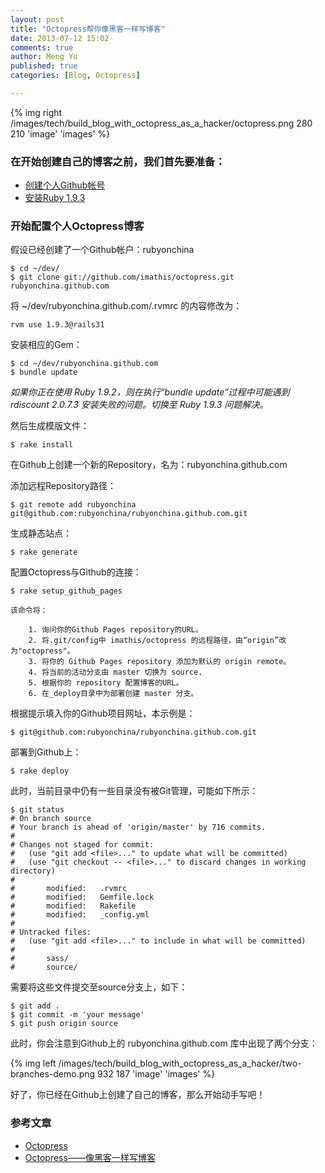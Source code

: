 ```yaml
---
layout: post
title: "Octopress帮你像黑客一样写博客"
date: 2013-07-12 15:02
comments: true
author: Meng Yu
published: true
categories: [Blog, Octopress]

---
```

{% img right /images/tech/build_blog_with_octopress_as_a_hacker/octopress.png 280 210 'image' 'images' %}

### 在开始创建自己的博客之前，我们首先要准备：

  * [创建个人Github帐号](https://github.com/signup/free)  
  * [安装Ruby 1.9.3](http://rvm.io/rubies/installing)
  
### 开始配置个人Octopress博客

假设已经创建了一个Github帐户：rubyonchina

	$ cd ~/dev/
	$ git clone git://github.com/imathis/octopress.git rubyonchina.github.com
	
将 ~/dev/rubyonchina.github.com/.rvmrc 的内容修改为：

	rvm use 1.9.3@rails31
	
安装相应的Gem：
	
	$ cd ~/dev/rubyonchina.github.com
	$ bundle update
	
*如果你正在使用 Ruby 1.9.2，则在执行“bundle update”过程中可能遇到 rdiscount 2.0.7.3 安装失败的问题。切换至 Ruby 1.9.3 问题解决。*

	
	
然后生成模版文件：

	$ rake install
	
在Github上创建一个新的Repository，名为：rubyonchina.github.com

添加远程Repository路径：

	$ git remote add rubyonchina git@github.com:rubyonchina/rubyonchina.github.com.git
	
生成静态站点：
	
	$ rake generate
	
配置Octopress与Github的连接：
	
	$ rake setup_github_pages
	
	该命令将：
	
		1. 询问你的Github Pages repository的URL。
		2. 将.git/config中 imathis/octopress 的远程路径，由“origin”改为"octopress"。
		3. 将你的 Github Pages repository 添加为默认的 origin remote。
		4. 将当前的活动分支由 master 切换为 source.
		5. 根据你的 repository 配置博客的URL。
		6. 在_deploy目录中为部署创建 master 分支。
	
根据提示填入你的Github项目网址，本示例是：

	$ git@github.com:rubyonchina/rubyonchina.github.com.git
	
部署到Github上：

	$ rake deploy
	
此时，当前目录中仍有一些目录没有被Git管理，可能如下所示：

	$ git status 
	# On branch source 
	# Your branch is ahead of 'origin/master' by 716 commits. 
	# 
	# Changes not staged for commit: 
	#   (use "git add <file>..." to update what will be committed) 
	#   (use "git checkout -- <file>..." to discard changes in working directory) 
	# 
	#		modified:   .rvmrc 
	#		modified:   Gemfile.lock 
	#		modified:   Rakefile 
	#		modified:   _config.yml 
	# 
	# Untracked files: 
	#   (use "git add <file>..." to include in what will be committed) 
	# 
	#		sass/ 
	#		source/
	
需要将这些文件提交至source分支上，如下：

	$ git add .
	$ git commit -m 'your message'
	$ git push origin source
	
此时，你会注意到Github上的 rubyonchina.github.com 库中出现了两个分支：

{% img left /images/tech/build_blog_with_octopress_as_a_hacker/two-branches-demo.png 932 187 'image' 'images' %}

好了，你已经在Github上创建了自己的博客，那么开始动手写吧！

### 参考文章
* [Octopress](http://octopress.org/)
* [Octopress——像黑客一样写博客](http://www.yangzhiping.com/tech/octopress.html)

	
